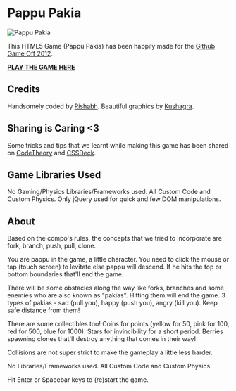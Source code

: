 # Pappu Pakia

![Pappu Pakia](http://i.imgur.com/zYD37.png)

This HTML5 Game (Pappu Pakia) has been happily made for the
[Github Game Off 2012](https://github.com/blog/1303-github-game-off).

**[PLAY THE GAME HERE](http://khele.in/pappu-pakia/)**

## Credits

Handsomely coded by [Rishabh](http://twitter.com/_rishabhp).
Beautiful graphics by [Kushagra](http://twitter.com/solitarydesigns).

## Sharing is Caring <3

Some tricks and tips that we learnt while making this game has been
shared on [CodeTheory](http://codetheory.in) and
[CSSDeck](http://cssdeck.com/codecasts).

## Game Libraries Used

No Gaming/Physics Libraries/Frameworks used. All Custom Code and Custom Physics.
Only jQuery used for quick and few DOM manipulations.

## About

Based on the compo's rules, the concepts
that we tried to incorporate are fork, branch, push, pull, clone.

You are pappu in the game, a little character. You need to
click the mouse or tap (touch screen) to levitate else
pappu will descend. If he hits the top or bottom boundaries
that'll end the game.

There will be some obstacles along the way like forks, branches
and some enemies who are also known as "pakias". Hitting them
will end the game. 3 types of pakias - sad (pull you),
happy (push you), angry (kill you). Keep safe distance from
them!

There are some collectibles too! Coins for points (yellow for 50,
pink for 100, red for 500, blue for 1000). Stars for invincibility
for a short period. Berries spawning clones that'll destroy
anything that comes in their way!

Collisions are not super strict to make the gameplay a little less harder.

No Libraries/Frameworks used. All Custom Code and Custom Physics.

Hit Enter or Spacebar keys to (re)start the game.